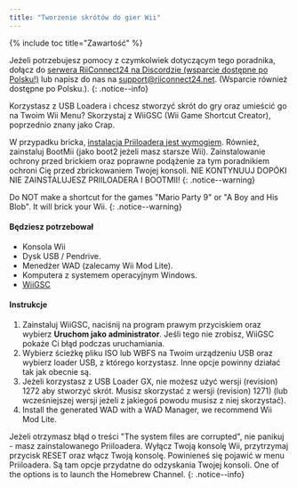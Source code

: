 ```yaml
---
title: "Tworzenie skrótów do gier Wii"
---
```


{% include toc title="Zawartość" %}

Jeżeli potrzebujesz pomocy z czymkolwiek dotyczącym tego poradnika, dołącz do [serwera RiiConnect24 na Discordzie (wsparcie dostępne po Polsku!)](https://discord.gg/rc24) lub napisz do nas na [support@riiconnect24.net](mailto:support@riiconnect24.net). (Wsparcie również dostępne po Polsku.).
{: .notice--info}

Korzystasz z USB Loadera i chcesz stworzyć skrót do gry oraz umieścić go na Twoim Wii Menu? Skorzystaj z WiiGSC (Wii Game Shortcut Creator), poprzednio znany jako Crap.

W przypadku bricka, [instalacja Priiloadera jest wymogiem](/priiloader). Również, zainstaluj BootMii (jako boot2 jeżeli masz starsze Wii). Zainstalowanie ochrony przed brickiem oraz poprawne podążenie za tym poradnikiem ochroni Cię przed zbrickowaniem Twojej konsoli. NIE KONTYNUUJ DOPÓKI NIE ZAINSTALUJESZ PRIILOADERA I BOOTMII!
{: .notice--warning}

Do NOT make a shortcut for the games "Mario Party 9" or "A Boy and His Blob". It will brick your Wii.
{: .notice--warning}

#### Będziesz potrzebował

* Konsola Wii
* Dysk USB / Pendrive.
* Menedżer WAD (zalecamy Wii Mod Lite).
* Komputera z systemem operacyjnym Windows.
* [WiiGSC](https://wiidatabase.de/downloads/pc-tools/wiigsc-ehemals-crap/)

#### Instrukcje

1. Zainstaluj WiiGSC, naciśnij na program prawym przyciskiem oraz wybierz **Uruchom jako administrator**. Jeśli tego nie zrobisz, WiiGSC pokaże Ci błąd podczas uruchamiania.
2. Wybierz ścieżkę pliku ISO lub WBFS na Twoim urządzeniu USB oraz wybierz loader USB, z którego korzystasz. Inne opcje powinny działać tak jak obecnie są.
3. Jeżeli korzystasz z USB Loader GX, nie możesz użyć wersji (revision) 1272 aby stworzyć skrót. Musisz skorzystać z wersji (revision) 1271) (lub wcześniejszej wersji jeżeli z jakiegoś powodu musisz z niej skorzystać).
4. Install the generated WAD with a WAD Manager, we recommend Wii Mod Lite.

Jeżeli otrzymasz błąd o treści "The system files are corrupted", nie panikuj - masz zainstalowanego Priiloadera. Wyłącz Twoją konsolę Wii, przytrzymaj przycisk RESET oraz włącz Twoją konsolę. Powinieneś się pojawić w menu Priiloadera. Są tam opcje przydatne do odzyskania Twojej konsoli. One of the options is to launch the Homebrew Channel.
{: .notice--info}
